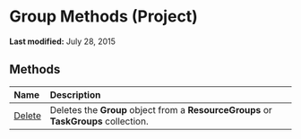 
# Group Methods (Project)

 **Last modified:** July 28, 2015


## Methods



|**Name**|**Description**|
|:-----|:-----|
| [Delete](dd115060-a5e9-bf29-2b1f-6080a22efd25.md)|Deletes the  **Group** object from a **ResourceGroups** or **TaskGroups** collection.|
